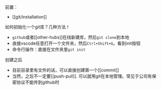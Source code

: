 前置：
- [[git/installation]]

如何初始化一个git库？几种方法！
- `github`或者[[other-hubs]]在线新建库，然后`git clone`到本地
- 直接vscode任意打开一个文件夹，然后`Ctrl+Shift+G`，看到init按钮
- 命令行操作：直接在文件夹里`git init`

创建之后
- 目前目录里有文件的话，可以直接创建第一个[[commit]]
- 当然，之后不一定要[[push-pull]]. 可以就用git在本地管理。常见于公司有保密协议不能传到github时
